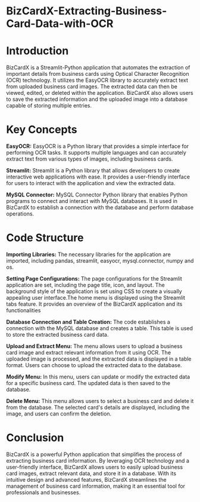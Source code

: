 # BizCardX-Extracting-Business-Card-Data-with-OCR
# Introduction
BizCardX is a Streamlit-Python application that automates the extraction of important details from business cards using Optical Character Recognition (OCR) technology. It utilizes the EasyOCR library to accurately extract text from uploaded business card images. The extracted data can then be viewed, edited, or deleted within the application. BizCardX also allows users to save the extracted information and the uploaded image into a database capable of storing multiple entries.
# Key Concepts
**EasyOCR:** EasyOCR is a Python library that provides a simple interface for performing OCR tasks. It supports multiple languages and can accurately extract text from various types of images, including business cards.

**Streamlit:** Streamlit is a Python library that allows developers to create interactive web applications with ease. It provides a user-friendly interface for users to interact with the application and view the extracted data.

**MySQL Connector:** MySQL Connector Python library that enables Python programs to connect and interact with MySQL databases. It is used in BizCardX to establish a connection with the database and perform database operations.

# Code Structure

**Importing Libraries:** The necessary libraries for the application are imported, including pandas, streamlit, easyocr, mysql.connector, numpy and os.

**Setting Page Configurations:** The page configurations for the Streamlit application are set, including the page title, icon, and layout. The background style of the application is set using CSS to create a visually appealing user interface.The home menu is displayed using the Streamlit tabs feature. It provides an overview of the BizCardX application and its functionalities

**Database Connection and Table Creation:** The code establishes a connection with the MySQL database and creates a table. This table is used to store the extracted business card data.

**Upload and Extract Menu:** The menu allows users to upload a business card image and extract relevant information from it using OCR. The uploaded image is processed, and the extracted data is displayed in a table format. Users can choose to upload the extracted data to the database.

**Modify Menu:** In this menu, users can update or modify the extracted data for a specific business card. The updated data is then saved to the database.

**Delete Menu:** This menu allows users to select a business card and delete it from the database. The selected card's details are displayed, including the image, and users can confirm the deletion.

# Conclusion
BizCardX is a powerful Python application that simplifies the process of extracting business card information. By leveraging OCR technology and a user-friendly interface, BizCardX allows users to easily upload business card images, extract relevant data, and store it in a database. With its intuitive design and advanced features, BizCardX streamlines the management of business card information, making it an essential tool for professionals and businesses.
